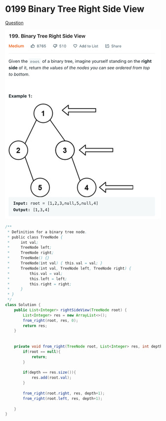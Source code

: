 # 0199 Binary Tree Right Side View

[Question](https://leetcode.com/problems/binary-tree-right-side-view/)

![](<../.gitbook/assets/image (1) (1) (3).png>)

```java
/**
 * Definition for a binary tree node.
 * public class TreeNode {
 *     int val;
 *     TreeNode left;
 *     TreeNode right;
 *     TreeNode() {}
 *     TreeNode(int val) { this.val = val; }
 *     TreeNode(int val, TreeNode left, TreeNode right) {
 *         this.val = val;
 *         this.left = left;
 *         this.right = right;
 *     }
 * }
 */
class Solution {
    public List<Integer> rightSideView(TreeNode root) {
        List<Integer> res = new ArrayList<>();
        from_right(root, res, 0);
        return res;
    }

    
    private void from_right(TreeNode root, List<Integer> res, int depth){
        if(root == null){
            return;
        }
        
        if(depth == res.size()){
            res.add(root.val);
        }
        
        from_right(root.right, res, depth+1);
        from_right(root.left, res, depth+1);
        
    }
}
```
